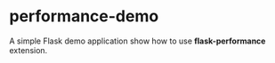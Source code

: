# performance-demo

A simple Flask demo application show how to use **flask-performance** extension.



